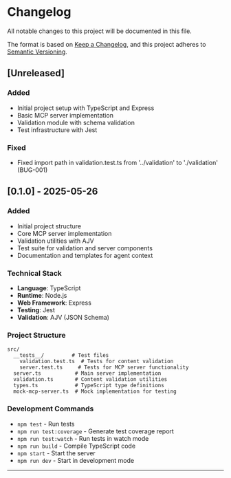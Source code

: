 # Changelog

All notable changes to this project will be documented in this file.

The format is based on [Keep a Changelog](https://keepachangelog.com/en/1.0.0/),
and this project adheres to [Semantic Versioning](https://semver.org/spec/v2.0.0.html).

## [Unreleased]

### Added
- Initial project setup with TypeScript and Express
- Basic MCP server implementation
- Validation module with schema validation
- Test infrastructure with Jest

### Fixed
- Fixed import path in validation.test.ts from '../validation' to './validation' (BUG-001)

## [0.1.0] - 2025-05-26

### Added
- Initial project structure
- Core MCP server implementation
- Validation utilities with AJV
- Test suite for validation and server components
- Documentation and templates for agent context

### Technical Stack
- **Language**: TypeScript
- **Runtime**: Node.js
- **Web Framework**: Express
- **Testing**: Jest
- **Validation**: AJV (JSON Schema)

### Project Structure
```
src/
  __tests__/         # Test files
    validation.test.ts  # Tests for content validation
    server.test.ts     # Tests for MCP server functionality
  server.ts           # Main server implementation
  validation.ts       # Content validation utilities
  types.ts            # TypeScript type definitions
  mock-mcp-server.ts  # Mock implementation for testing
```

### Development Commands
- `npm test` - Run tests
- `npm run test:coverage` - Generate test coverage report
- `npm run test:watch` - Run tests in watch mode
- `npm run build` - Compile TypeScript code
- `npm start` - Start the server
- `npm run dev` - Start in development mode

---

<!-- Previous sessions below this line -->

